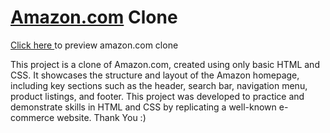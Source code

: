 # <a href="https://www.amazon.com/">Amazon.com</a> Clone

<a href="https://persuasivepost.github.io/amazon_clone/">Click here </a> to preview amazon.com clone

This project is a clone of Amazon.com, created using only basic HTML and CSS. 
It showcases the structure and layout of the Amazon homepage, including key sections such as the header, search bar, navigation menu, product listings, and footer. 
This project was developed to practice and demonstrate skills in HTML and CSS by replicating a well-known e-commerce website.
Thank You :)
